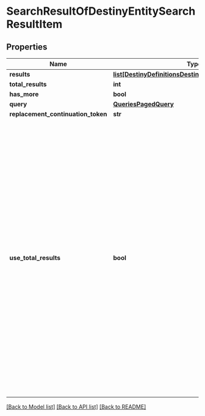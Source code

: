 # SearchResultOfDestinyEntitySearchResultItem

## Properties
Name | Type | Description | Notes
------------ | ------------- | ------------- | -------------
**results** | [**list[DestinyDefinitionsDestinyEntitySearchResultItem]**](DestinyDefinitionsDestinyEntitySearchResultItem.md) |  | [optional] 
**total_results** | **int** |  | [optional] 
**has_more** | **bool** |  | [optional] 
**query** | [**QueriesPagedQuery**](QueriesPagedQuery.md) |  | [optional] 
**replacement_continuation_token** | **str** |  | [optional] 
**use_total_results** | **bool** | If useTotalResults is true, then totalResults represents an accurate count.  If False, it does not, and may be estimated/only the size of the current page.  Either way, you should probably always only trust hasMore.  This is a long-held historical throwback to when we used to do paging with known total results. Those queries toasted our database, and we were left to hastily alter our endpoints and create backward- compatible shims, of which useTotalResults is one. | [optional] 

[[Back to Model list]](../README.md#documentation-for-models) [[Back to API list]](../README.md#documentation-for-api-endpoints) [[Back to README]](../README.md)


